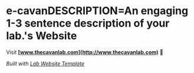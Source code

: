 
# e-cavanDESCRIPTION=An engaging 1-3 sentence description of your lab.'s Website

Visit **[www.thecavanlab.com](http://www.thecavanlab.com)** 🚀

_Built with [Lab Website Template](https://greene-lab.gitbook.io/lab-website-template-docs)_

